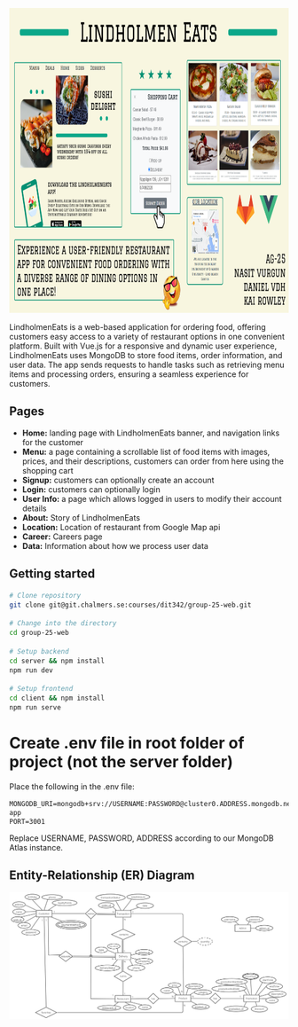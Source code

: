 <p align="center">
  <img src="./images/teaser.png" alt="Teaser" height="550px">
</p>

LindholmenEats is a web-based application for ordering food, offering customers easy access to a variety of restaurant options in one convenient platform. Built with Vue.js for a responsive and dynamic user experience, LindholmenEats uses MongoDB to store food items, order information, and user data. The app sends requests to handle tasks such as retrieving menu items and processing orders, ensuring a seamless experience for customers.

## Pages

* **Home:** landing page with LindholmenEats banner, and navigation links for the customer
* **Menu:** a page containing a scrollable list of food items with images, prices, and their descriptions, customers can order from here using the shopping cart
* **Signup:** customers can optionally create an account
* **Login:** customers can optionally login
* **User Info:** a page which allows logged in users to modify their account details
* **About:** Story of LindholmenEats
* **Location:** Location of restaurant from Google Map api
* **Career:** Careers page
* **Data:** Information about how we process user data

## Getting started

```bash
# Clone repository
git clone git@git.chalmers.se:courses/dit342/group-25-web.git

# Change into the directory
cd group-25-web

# Setup backend
cd server && npm install
npm run dev

# Setup frontend
cd client && npm install
npm run serve
```

# Create .env file in root folder of project (not the server folder)
Place the following in the .env file:
```
MONGODB_URI=mongodb+srv://USERNAME:PASSWORD@cluster0.ADDRESS.mongodb.net/restaurant-app
PORT=3001
```
Replace USERNAME, PASSWORD, ADDRESS according to our MongoDB Atlas instance.

## Entity-Relationship (ER) Diagram

![ER Diagram](./images/er_diagram.png)
